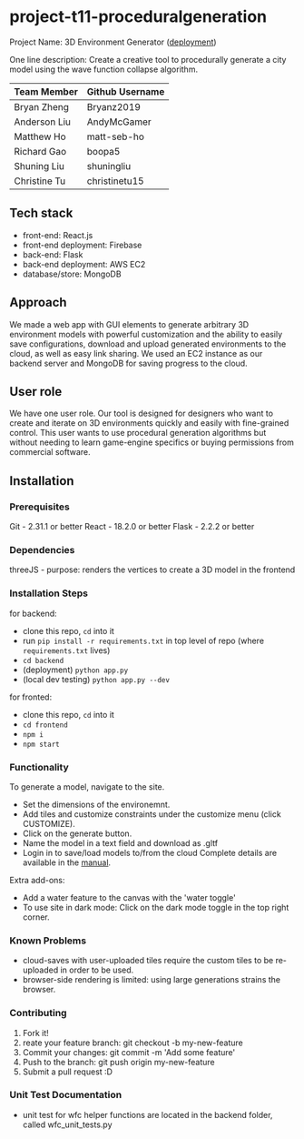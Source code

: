 # project-t11-proceduralgeneration
Project Name: 3D Environment Generator ([deployment](https://helloworld-66bb0.web.app/))

One line description: Create a creative tool to procedurally generate a city model using the wave function collapse algorithm.


| Team Member  | Github Username |
| -----------  | --------------- |
| Bryan Zheng  | Bryanz2019     |
| Anderson Liu | AndyMcGamer    |
| Matthew Ho   | matt-seb-ho   |
| Richard Gao  | boopa5         |
| Shuning Liu  | shuningliu     |
| Christine Tu | christinetu15  |


## Tech stack 
- front-end: React.js
- front-end deployment: Firebase
- back-end: Flask
- back-end deployment: AWS EC2
- database/store: MongoDB

## Approach
We made a web app with GUI elements to generate arbitrary 3D environment models with powerful customization and the ability to easily save configurations, download and upload generated environments to the cloud, as well as easy link sharing. We used an EC2 instance as our backend server and MongoDB for saving progress to the cloud.

## User role
We have one user role. Our tool is designed for designers who want to create and iterate on 3D environments quickly and easily with fine-grained control.
This user wants to use procedural generation algorithms but without needing to learn game-engine specifics or buying permissions from commercial software.

## Installation

### Prerequisites
Git - 2.31.1 or better
React - 18.2.0 or better
Flask - 2.2.2 or better

### Dependencies
threeJS - purpose: renders the vertices to create a 3D model in the frontend

### Installation Steps
for backend:
- clone this repo, `cd` into it
- run `pip install -r requirements.txt` in top level of repo (where `requirements.txt` lives)
- `cd backend`
- (deployment) `python app.py`
- (local dev testing) `python app.py --dev`

for fronted:
 - clone this repo, `cd` into it
 - `cd frontend`
 - `npm i`
 - `npm start`

### Functionality
To generate a model, navigate to the site. 
- Set the dimensions of the environemnt. 
- Add tiles and customize constraints under the customize menu (click CUSTOMIZE).
- Click on the generate button.
- Name the model in a text field and download as .gltf
- Login in to save/load models to/from the cloud
Complete details are available in the [manual](https://docs.google.com/document/d/164QHBM2JcjjnHsfeIHww2jYJZYaF_qPwue93dyXSlxs/edit?usp=sharing).

Extra add-ons:
 - Add a water feature to the canvas with the 'water toggle' 
 - To use site in dark mode: 
 Click on the dark mode toggle in the top right corner.

### Known Problems
- cloud-saves with user-uploaded tiles require the custom tiles to be re-uploaded in order to be used.
- browser-side rendering is limited: using large generations strains the browser.


### Contributing
1. Fork it!
2. reate your feature branch: git checkout -b my-new-feature
3. Commit your changes: git commit -m 'Add some feature'
4. Push to the branch: git push origin my-new-feature
5. Submit a pull request :D

### Unit Test Documentation
 - unit test for wfc helper functions are located in the backend folder, called wfc_unit_tests.py
